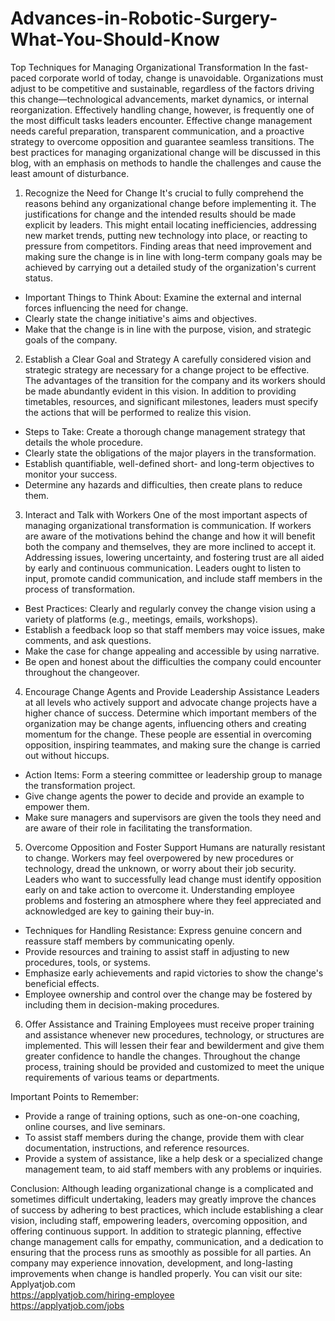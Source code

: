 # Advances-in-Robotic-Surgery-What-You-Should-Know
Top Techniques for Managing Organizational Transformation
In the fast-paced corporate world of today, change is unavoidable. Organizations must adjust to be competitive and sustainable, regardless of the factors driving this change—technological advancements, market dynamics, or internal reorganization. Effectively handling change, however, is frequently one of the most difficult tasks leaders encounter. Effective change management needs careful preparation, transparent communication, and a proactive strategy to overcome opposition and guarantee seamless transitions. The best practices for managing organizational change will be discussed in this blog, with an emphasis on methods to handle the challenges and cause the least amount of disturbance.

1. Recognize the Need for Change
It's crucial to fully comprehend the reasons behind any organizational change before implementing it. The justifications for change and the intended results should be made explicit by leaders. This might entail locating inefficiencies, addressing new market trends, putting new technology into place, or reacting to pressure from competitors. Finding areas that need improvement and making sure the change is in line with long-term company goals may be achieved by carrying out a detailed study of the organization's current status.

- Important Things to Think About: Examine the external and internal forces influencing the need for change.
- Clearly state the change initiative's aims and objectives.
- Make that the change is in line with the purpose, vision, and strategic goals of the company.

2. Establish a Clear Goal and Strategy
A carefully considered vision and strategic strategy are necessary for a change project to be effective. The advantages of the transition for the company and its workers should be made abundantly evident in this vision. In addition to providing timetables, resources, and significant milestones, leaders must specify the actions that will be performed to realize this vision.

- Steps to Take: Create a thorough change management strategy that details the whole procedure.
- Clearly state the obligations of the major players in the transformation.
- Establish quantifiable, well-defined short- and long-term objectives to monitor your success.
- Determine any hazards and difficulties, then create plans to reduce them.

3. Interact and Talk with Workers
One of the most important aspects of managing organizational transformation is communication. If workers are aware of the motivations behind the change and how it will benefit both the company and themselves, they are more inclined to accept it. Addressing issues, lowering uncertainty, and fostering trust are all aided by early and continuous communication. Leaders ought to listen to input, promote candid communication, and include staff members in the process of transformation.

- Best Practices: Clearly and regularly convey the change vision using a variety of platforms (e.g., meetings, emails, workshops).
- Establish a feedback loop so that staff members may voice issues, make comments, and ask questions.
- Make the case for change appealing and accessible by using narrative.
- Be open and honest about the difficulties the company could encounter throughout the changeover.

4. Encourage Change Agents and Provide Leadership Assistance
Leaders at all levels who actively support and advocate change projects have a higher chance of success. Determine which important members of the organization may be change agents, influencing others and creating momentum for the change. These people are essential in overcoming opposition, inspiring teammates, and making sure the change is carried out without hiccups.

- Action Items: Form a steering committee or leadership group to manage the transformation project.
- Give change agents the power to decide and provide an example to empower them.
- Make sure managers and supervisors are given the tools they need and are aware of their role in facilitating the transformation.

5. Overcome Opposition and Foster Support
Humans are naturally resistant to change. Workers may feel overpowered by new procedures or technology, dread the unknown, or worry about their job security. Leaders who want to successfully lead change must identify opposition early on and take action to overcome it. Understanding employee problems and fostering an atmosphere where they feel appreciated and acknowledged are key to gaining their buy-in.

- Techniques for Handling Resistance: Express genuine concern and reassure staff members by communicating openly.
- Provide resources and training to assist staff in adjusting to new procedures, tools, or systems.
- Emphasize early achievements and rapid victories to show the change's beneficial effects.
- Employee ownership and control over the change may be fostered by including them in decision-making procedures.

6. Offer Assistance and Training
Employees must receive proper training and assistance whenever new procedures, technology, or structures are implemented. This will lessen their fear and bewilderment and give them greater confidence to handle the changes. Throughout the change process, training should be provided and customized to meet the unique requirements of various teams or departments.

Important Points to Remember:

- Provide a range of training options, such as one-on-one coaching, online courses, and live seminars.
- To assist staff members during the change, provide them with clear documentation, instructions, and reference resources.
- Provide a system of assistance, like a help desk or a specialized change management team, to aid staff members with any problems or inquiries.

Conclusion:
Although leading organizational change is a complicated and sometimes difficult undertaking, leaders may greatly improve the chances of success by adhering to best practices, which include establishing a clear vision, including staff, empowering leaders, overcoming opposition, and offering continuous support. In addition to strategic planning, effective change management calls for empathy, communication, and a dedication to ensuring that the process runs as smoothly as possible for all parties. An company may experience innovation, development, and long-lasting improvements when change is handled properly.
You can visit our site: Applyatjob.com<br>
 https://applyatjob.com/hiring-employee<br>
https://applyatjob.com/jobs
